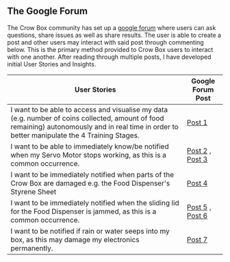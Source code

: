 ## The Google Forum 

The Crow Box community has set up a [google forum](https://groups.google.com/g/CrowBoxKit) where users can ask questions, share issues as well as share results. The user is able to create a post and other users may interact with said post through commenting below. This is the primary method provided to Crow Box users to interact with one another. After reading through multiple posts, I have developed initial User Stories and Insights. 

| User Stories                                                                                                                                                                                    | Google Forum Post                                                                                                                 |
|-------------------------------------------------------------------------------------------------------------------------------------------------------------------------------------------------|-----------------------------------------------------------------------------------------------------------------------------------|
| I want to be able to access and visualise my data (e.g. number of coins collected, amount of food remaining) autonomously and in real time in order to better manipulate the 4 Training Stages. | [Post 1](https://groups.google.com/g/CrowBoxKit/c/gmvW2ePTpRc)                                                                    |
| I want to be able to immediately know/be notified when my Servo Motor stops working, as this is a common occurrence.                                                                            | [Post 2](https://groups.google.com/g/CrowBoxKit/c/Q1dWdNvTffo) , [Post 3](https://groups.google.com/g/CrowBoxKit/c/4XHazHsV1Ck)   |
| I want to be immediately notified when parts of the Crow Box are damaged e.g. the Food Dispenser's Styrene Sheet                                                                                | [Post 4](https://groups.google.com/g/CrowBoxKit/c/YWaJRD4Jugo)                                                                    |
| I want to be immediately notified when the sliding lid for the Food Dispenser is jammed, as this is a common occurrence.                                                                        | [Post 5](https://groups.google.com/g/CrowBoxKit/c/UJLpzeFElCg) , [Post 6](https://groups.google.com/g/CrowBoxKit/c/bjQQJ2YTPMQ)   |
| I want to be notified if rain or water seeps into my box, as this may damage my electronics permanently.                                                                                        | [Post 7](https://groups.google.com/g/CrowBoxKit/c/BHLq44eKRjM)                                                                    |
